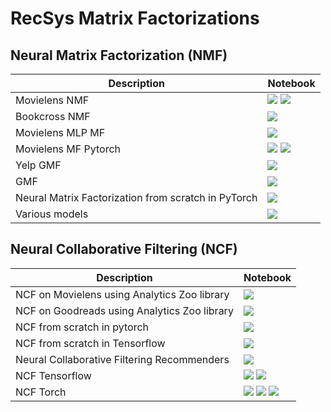 # RecSys Matrix Factorizations

## Neural Matrix Factorization (NMF)

| Description | Notebook | 
| ----------- | -------- |
| Movielens NMF | <a href="https://nbviewer.org/github/recohut/notebook/blob/master/_notebooks/2021-06-11-recostep-movielens-neural-mf.ipynb" alt=""> <img src="https://colab.research.google.com/assets/colab-badge.svg" /></a> <a href="https://nbviewer.org/github/recohut/notebook/blob/master/_notebooks/T517223%20%7C%20NeuMF%20on%20ML-1m.ipynb" alt=""> <img src="https://colab.research.google.com/assets/colab-badge.svg" /></a>|
| Bookcross NMF | <a href="https://nbviewer.org/github/recohut/notebook/blob/master/_notebooks/2021-07-01-book-crossing-surprise-svd-nmf.ipynb" alt=""> <img src="https://colab.research.google.com/assets/colab-badge.svg" /></a> |
| Movielens MLP MF | <a href="https://nbviewer.org/github/recohut/notebook/blob/master/_notebooks/2021-07-04-mf-mlp-movielens-in-pytorch.ipynb" alt=""> <img src="https://colab.research.google.com/assets/colab-badge.svg" /></a> |
| Movielens MF Pytorch | <a href="https://nbviewer.org/github/recohut/notebook/blob/master/_notebooks/2021-07-05-mf-movielens-pytorch.ipynb" alt=""> <img src="https://colab.research.google.com/assets/colab-badge.svg" /></a> <a href="https://nbviewer.org/github/recohut/notebook/blob/master/_notebooks/2022-01-17-movie-mf-torch.ipynb" alt=""> <img src="https://colab.research.google.com/assets/colab-badge.svg" /></a> | 
| Yelp GMF | <a href="https://nbviewer.org/github/recohut/notebook/blob/master/_notebooks/2022-01-11-gmf-yelp.ipynb" alt=""> <img src="https://colab.research.google.com/assets/colab-badge.svg" /></a> |
| GMF | <a href="https://nbviewer.org/github/recohut/notebook/blob/master/_notebooks/2022-01-18-gmf.ipynb" alt=""> <img src="https://colab.research.google.com/assets/colab-badge.svg" /></a> | 
| Neural Matrix Factorization from scratch in PyTorch | <a href="https://nbviewer.org/github/recohut/notebook/blob/master/_notebooks/2021-04-21-rec-algo-ncf-pytorch-pyy0715.ipynb" alt=""> <img src="https://colab.research.google.com/assets/colab-badge.svg" /></a> |
| Various models | <a href="https://nbviewer.org/github/recohut/notebook/blob/master/_notebooks/T499733%20%7C%20Training%20various%20Matrix%20Factorization%20models%20on%20ML-100k%20in%20PyTorch%20Lightning%20Framework.ipynb" alt=""> <img src="https://colab.research.google.com/assets/colab-badge.svg" /></a> |

## Neural Collaborative Filtering (NCF)

| Description | Notebook | 
| ----------- | -------- |
| NCF on Movielens using Analytics Zoo library | <a href="https://nbviewer.org/github/recohut/notebook/blob/master/_notebooks/2021-06-27-analytics-zoo-ncf-movielens.ipynb" alt=""> <img src="https://colab.research.google.com/assets/colab-badge.svg" /></a> |
| NCF on Goodreads using Analytics Zoo library | <a href="https://nbviewer.org/github/recohut/notebook/blob/master/_notebooks/2021-06-27-analytics-zoo-ncf-goodreads.ipynb" alt=""> <img src="https://colab.research.google.com/assets/colab-badge.svg" /></a> |
| NCF from scratch in pytorch | <a href="https://nbviewer.org/github/recohut/notebook/blob/master/_notebooks/2021-07-03-ncf-from-scratch-pytorch.ipynb" alt=""> <img src="https://colab.research.google.com/assets/colab-badge.svg" /></a> |
| NCF from scratch in Tensorflow | <a href="https://nbviewer.org/github/recohut/notebook/blob/master/_notebooks/2021-07-14-ncf-movielens-tensorflow.ipynb" alt=""> <img src="https://colab.research.google.com/assets/colab-badge.svg" /></a> |
| Neural Collaborative Filtering Recommenders | <a href="https://nbviewer.org/github/recohut/notebook/blob/master/_notebooks/2022-01-07-ncf.ipynb" alt=""> <img src="https://colab.research.google.com/assets/colab-badge.svg" /></a> |
| NCF Tensorflow | <a href="https://nbviewer.org/github/recohut/notebook/blob/master/_notebooks/2022-01-31-ncf-tf.ipynb" alt=""> <img src="https://colab.research.google.com/assets/colab-badge.svg" /></a> <a href="https://nbviewer.org/github/recohut/notebook/blob/master/_notebooks/T416527%20%7C%20NCF%20on%20ML-1m%20in%20TF%202x.ipynb" alt=""> <img src="https://colab.research.google.com/assets/colab-badge.svg" /></a> |
| NCF Torch | <a href="https://nbviewer.org/github/recohut/notebook/blob/master/_notebooks/2022-01-31-ncf-torch-2.ipynb" alt=""> <img src="https://colab.research.google.com/assets/colab-badge.svg" /></a> <a href="https://nbviewer.org/github/recohut/notebook/blob/master/_notebooks/2022-01-31-ncf-torch.ipynb" alt=""> <img src="https://colab.research.google.com/assets/colab-badge.svg" /></a> <a href="https://nbviewer.org/github/recohut/notebook/blob/master/_notebooks/2021-07-05-movie-recommender-retrieval-pytorch-lightning.ipynb" alt=""> <img src="https://colab.research.google.com/assets/colab-badge.svg" /></a> |
